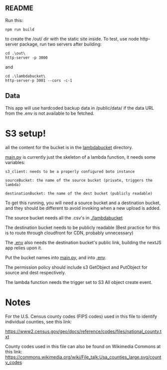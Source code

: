 ## README

Run this:

    npm run build

to create the /out/ dir with the static site inside.
To test, use node http-server package, run two servers after building:

    cd .\out\
    http-server -p 3000

and 

    cd .\lambdabucket\
    http-server-p 3001 --cors -c-1

## Data

This app will use hardcoded backup data in /public/data/ if the data URL from the .env is not available to be fetched.

# S3 setup!

all the content for the bucket is in the [lambdabucket](/lambdabucket/) directory.

[main.py](/lambdabucket/main.py) is currently just the skeleton of a lambda function, it needs some variables:

    s3_client: needs to be a properly configured boto instance

    sourceBucket: the name of the source bucket (private, triggers the lambda)

    destinationBucket: the name of the dest bucket (publicly readable)

To get this running, you will need a source bucket and a destination bucket, and they should be different to avoid invoking when a new upload is added.

The source bucket needs all the .csv's in [./lambdabucket](/lambdabucket/)

The destination bucket needs to be publicly readable
(Best practice for this is to route through cloudfront for CDN, probably unnecessary)

The [.env](.env) also needs the destination bucket's public link, building the nextJS app relies upon it.

Put the bucket names into [main.py](/lambdabucket/main.py), and into [.env](.env).

The permission policy should include s3 GetObject and PutObject for source and dest respectively.

The lambda function needs the trigger set to S3 All object create event.

# Notes

For the U.S. Census county codes (FIPS codes) used in this file to identify individual counties, see this link:

https://www2.census.gov/geo/docs/reference/codes/files/national_county.txt

County codes used in this file can also be found on Wikimedia Commons at this link:
https://commons.wikimedia.org/wiki/File_talk:Usa_counties_large.svg/county_codes
